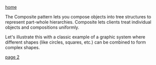 [home](./page01.md)

The Composite pattern lets you compose objects into tree structures to represent part-whole hierarchies. Composite lets clients treat individual objects and compositions uniformly.

Let's illustrate this with a classic example of a graphic system where different shapes (like circles, squares, etc.) can be combined to form complex shapes.

[page 2](./page02.md)
